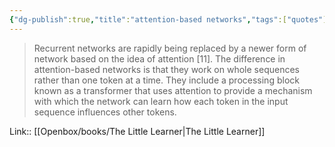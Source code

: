 ```yaml
---
{"dg-publish":true,"title":"attention-based networks","tags":["quotes"],"date":"2023-05-19T13:24:34+04:00","modified_at":"2023-07-23T21:43:24+03:00","dg-path":"/quotes/202305191324.md","permalink":"/quotes/202305191324/","dgPassFrontmatter":true}
---
```



> Recurrent networks are rapidly being replaced by a newer form of network based on the idea of attention [11]. The difference in attention-based networks is that they work on whole sequences rather than one token at a time. They include a processing block known as a transformer that uses attention to provide a mechanism with which the network can learn how each token in the input sequence influences other tokens.

Link:: [[Openbox/books/The Little Learner|The Little Learner]]
